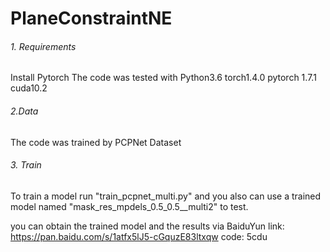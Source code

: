 # PlaneConstraintNE

###### 1. Requirements
Install Pytorch
The code was tested with Python3.6 torch1.4.0 pytorch 1.7.1 cuda10.2

###### 2.Data
The code was trained by PCPNet Dataset
 
###### 3. Train
To train a model run "train_pcpnet_multi.py" and you also can use  a trained model named "mask_res_mpdels_0.5_0.5__multi2" to test.

you can obtain the trained model and the results via BaiduYun link: https://pan.baidu.com/s/1atfx5lJ5-cGquzE83ltxqw  code: 5cdu
